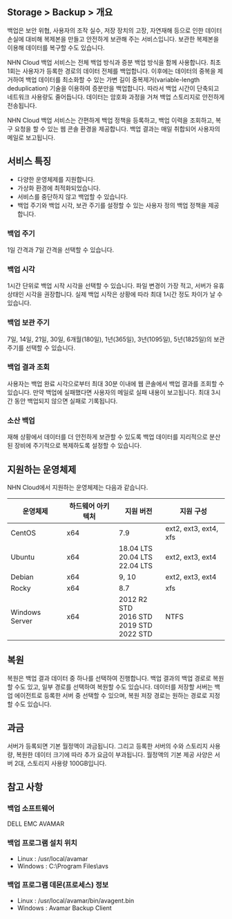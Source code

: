 ## Storage > Backup > 개요

백업은 보안 위협, 사용자의 조작 실수, 저장 장치의 고장, 자연재해 등으로 인한 데이터 손실에 대비해 복제본을 만들고 안전하게 보관해 주는 서비스입니다. 보관한 복제본을 이용해 데이터를 복구할 수도 있습니다.

NHN Cloud 백업 서비스는 전체 백업 방식과 증분 백업 방식을 함께 사용합니다. 최초 1회는 사용자가 등록한 경로의 데이터 전체를 백업합니다. 이후에는 데이터의 중복을 제거하여 백업 데이터를 최소화할 수 있는 가변 길이 중복제거(variable-length deduplication) 기술을 이용하여 증분만을 백업합니다. 따라서 백업 시간이 단축되고 네트워크 사용량도 줄어듭니다. 데이터는 암호화 과정을 거쳐 백업 스토리지로 안전하게 전송됩니다.

NHN Cloud 백업 서비스는 간편하게 백업 정책을 등록하고, 백업 이력을 조회하고, 복구 요청을 할 수 있는 웹 콘솔 환경을 제공합니다. 백업 결과는 매일 취합되어 사용자의 메일로 보고됩니다.

## 서비스 특징
* 다양한 운영체제를 지원합니다.
* 가상화 환경에 최적화되었습니다.
* 서비스를 중단하지 않고 백업할 수 있습니다.
* 백업 주기와 백업 시각, 보관 주기를 설정할 수 있는 사용자 정의 백업 정책을 제공합니다.

### 백업 주기
1일 간격과 7일 간격을 선택할 수 있습니다.

### 백업 시각
1시간 단위로 백업 시작 시각을 선택할 수 있습니다. 파일 변경이 가장 적고, 서버가 유휴 상태인 시각을 권장합니다. 실제 백업 시작은 상황에 따라 최대 1시간 정도 차이가 날 수 있습니다.

### 백업 보관 주기
7일, 14일, 21일, 30일, 6개월(180일), 1년(365일), 3년(1095일), 5년(1825일)의 보관 주기를 선택할 수 있습니다.

### 백업 결과 조회
사용자는 백업 완료 시각으로부터 최대 30분 이내에 웹 콘솔에서 백업 결과를 조회할 수 있습니다. 만약 백업에 실패했다면 사용자의 메일로 실패 내용이 보고됩니다. 최대 3시간 동안 백업되지 않으면 실패로 기록됩니다.

### 소산 백업
재해 상황에서 데이터를 더 안전하게 보관할 수 있도록 백업 데이터를 지리적으로 분산된 장비에 주기적으로 복제하도록 설정할 수 있습니다.

## 지원하는 운영체제
NHN Cloud에서 지원하는 운영체제는 다음과 같습니다.

| 운영체제 | 하드웨어 아키텍처 | 지원 버전 | 지원 구성 |
| --- | --- | --- | --- |
| CentOS | x64 | 7.9 | ext2, ext3, ext4, xfs |
| Ubuntu | x64 | 18.04 LTS<br/>20.04 LTS<br/>22.04 LTS | ext2, ext3, ext4 |
| Debian | x64 | 9, 10 | ext2, ext3, ext4 |
| Rocky | x64 | 8.7 | xfs |
| Windows Server | x64 | 2012 R2 STD<br/>2016 STD<br/>2019 STD<br/>2022 STD | NTFS |

## 복원
복원은 백업 결과 데이터 중 하나를 선택하여 진행합니다. 백업 결과의 백업 경로로 복원할 수도 있고, 일부 경로를 선택하여 복원할 수도 있습니다.
데이터를 저장할 서버는 백업 에이전트로 등록한 서버 중 선택할 수 있으며, 복원 저장 경로는 원하는 경로로 지정할 수도 있습니다.

## 과금
서버가 등록되면 기본 월정액이 과금됩니다. 그리고 등록한 서버의 수와 스토리지 사용량, 복원한 데이터 크기에 따라 추가 요금이 부과됩니다. 월정액의 기본 제공 사양은 서버 2대, 스토리지 사용량 100GB입니다.

## 참고 사항
### 백업 소프트웨어
DELL EMC AVAMAR

### 백업 프로그램 설치 위치
* Linux : /usr/local/avamar
* Windows : C:\Program Files\avs

### 백업 프로그램 데몬(프로세스) 정보
* Linux : /usr/local/avamar/bin/avagent.bin
* Windows : Avamar Backup Client
